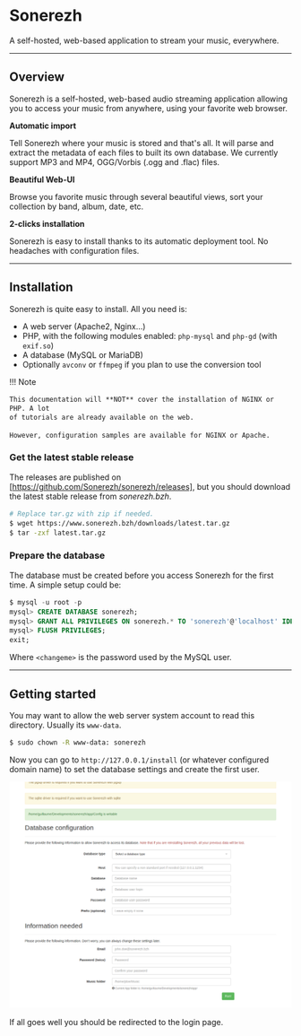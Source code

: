 # Sonerezh

A self-hosted, web-based application to stream your music, everywhere.

---

## Overview

Sonerezh is a self-hosted, web-based audio streaming application allowing you
to access your music from anywhere, using your favorite web browser.

**Automatic import**

Tell Sonerezh where your music is stored and that's all. It will parse and
extract the metadata of each files to built its own database. We currently
support MP3 and MP4, OGG/Vorbis (.ogg and .flac) files.

**Beautiful Web-UI**

Browse you favorite music through several beautiful views, sort your collection
by band, album, date, etc.

**2-clicks installation**

Sonerezh is easy to install thanks to its automatic deployment tool. No
headaches with configuration files.

---

## Installation

Sonerezh is quite easy to install. All you need is:

- A web server (Apache2, Nginx...)
- PHP, with the following modules enabled: ``php-mysql`` and ``php-gd``
  (with ``exif.so``)
- A database (MySQL or MariaDB)
- Optionally ``avconv`` or ``ffmpeg`` if you plan to use the conversion tool

!!! Note

    This documentation will **NOT** cover the installation of NGINX or PHP. A lot
    of tutorials are already available on the web.
    
    However, configuration samples are available for NGINX or Apache.

### Get the latest stable release

The releases are published on [https://github.com/Sonerezh/sonerezh/releases], but you should download the latest
stable release from _sonerezh.bzh_.

```sh
# Replace tar.gz with zip if needed.
$ wget https://www.sonerezh.bzh/downloads/latest.tar.gz
$ tar -zxf latest.tar.gz
```

### Prepare the database

The database must be created before you access Sonerezh for the first time.
A simple setup could be:

```sql
$ mysql -u root -p
mysql> CREATE DATABASE sonerezh;
mysql> GRANT ALL PRIVILEGES ON sonerezh.* TO 'sonerezh'@'localhost' IDENTIFIED BY '<changeme>';
mysql> FLUSH PRIVILEGES;
exit;
```

Where ``<changeme>`` is the password used by the MySQL user.

---

## Getting started

You may want to allow the web server system account to read this directory.
Usually its ``www-data``.

```sh
$ sudo chown -R www-data: sonerezh
```

Now you can go to ``http://127.0.0.1/install`` (or whatever configured domain
name) to set the database settings and create the first user.

![Screenshot](img/install.png)

If all goes well you should be redirected to the login page.

[GitHub]: (https://github.com/Sonerezh/sonerezh/releases)
